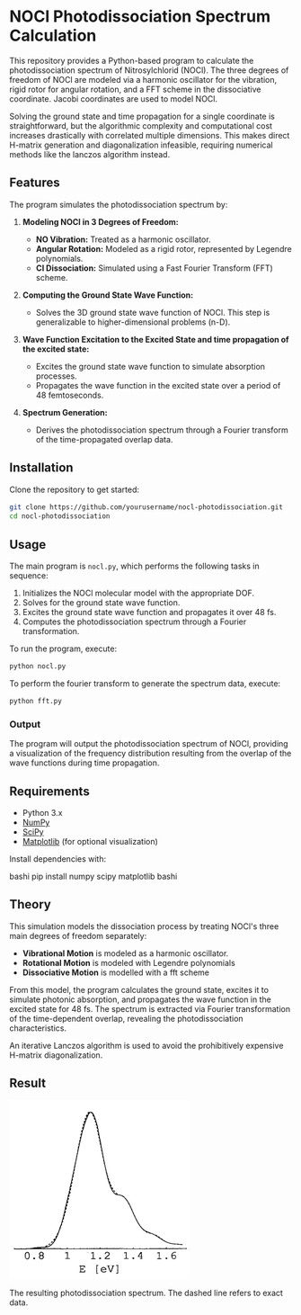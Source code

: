 # NOCl Photodissociation Spectrum Calculation

This repository provides a Python-based program to calculate the photodissociation spectrum of Nitrosylchlorid (NOCl). The three degrees of freedom of NOCl are modeled via a harmonic oscillator for the vibration, rigid rotor for angular rotation, and a FFT scheme in the dissociative coordinate. Jacobi coordinates are used to model NOCl.

Solving the ground state and time propagation for a single coordinate is straightforward, but the algorithmic complexity and computational cost increases drastically with correlated multiple dimensions. This makes direct H-matrix generation and diagonalization infeasible, requiring numerical methods like the lanczos algorithm instead.

## Features

The program simulates the photodissociation spectrum by:
1. **Modeling NOCl in 3 Degrees of Freedom:**
   - **NO Vibration:** Treated as a harmonic oscillator.
   - **Angular Rotation:** Modeled as a rigid rotor, represented by Legendre polynomials.
   - **Cl Dissociation:** Simulated using a Fast Fourier Transform (FFT) scheme.

2. **Computing the Ground State Wave Function:**
   - Solves the 3D ground state wave function of NOCl. This step is generalizable to higher-dimensional problems (n-D).

3. **Wave Function Excitation to the Excited State and time propagation of the excited state:**
   - Excites the ground state wave function to simulate absorption processes.
   - Propagates the wave function in the excited state over a period of 48 femtoseconds.

4. **Spectrum Generation:**
   - Derives the photodissociation spectrum through a Fourier transform of the time-propagated overlap data.

## Installation

Clone the repository to get started:

```bash
git clone https://github.com/yourusername/nocl-photodissociation.git
cd nocl-photodissociation
```

## Usage

The main program is `nocl.py`, which performs the following tasks in sequence:

1. Initializes the NOCl molecular model with the appropriate DOF.
2. Solves for the ground state wave function.
3. Excites the ground state wave function and propagates it over 48 fs.
4. Computes the photodissociation spectrum through a Fourier transformation.

To run the program, execute:

```bash
python nocl.py
```

To perform the fourier transform to generate the spectrum data, execute:

```bash
python fft.py
```

### Output

The program will output the photodissociation spectrum of NOCl, providing a visualization of the frequency distribution resulting from the overlap of the wave functions during time propagation.

## Requirements

- Python 3.x
- [NumPy](https://numpy.org/)
- [SciPy](https://scipy.org/)
- [Matplotlib](https://matplotlib.org/) (for optional visualization)

Install dependencies with:

bashi
pip install numpy scipy matplotlib
bashi

## Theory

This simulation models the dissociation process by treating NOCl's three main degrees of freedom separately:
- **Vibrational Motion** is modeled as a harmonic oscillator.
- **Rotational Motion** is modeled with Legendre polynomials
- **Dissociative Motion** is modelled with a fft scheme

From this model, the program calculates the ground state, excites it to simulate photonic absorption, and propagates the wave function in the excited state for 48 fs. The spectrum is extracted via Fourier transformation of the time-dependent overlap, revealing the photodissociation characteristics.

An iterative Lanczos algorithm is used to avoid the prohibitively expensive H-matrix diagonalization.

## Result

![Arbitrage Performance](spectrum.png)

The resulting photodissociation spectrum. The dashed line refers to exact data.